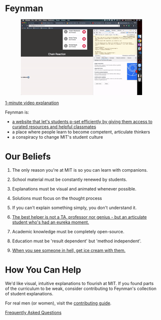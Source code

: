 # Feynman

<p align="center">
  <img src="demo.gif" style="max-height: 250px;" alt="Feynman Preview">
</p>

[1-minute video explanation](https://www.youtube.com/watch?v=zsbHQWGIQ9Q)

Feynman is: 
- [a website that let's students p-set efficiently by giving them access to curated resources and helpful classmates](./doc/website_intro.md)
- a place where people learn to become competent, articulate thinkers  
- a conspiracy to change MIT's student culture

# Our Beliefs

1) The only reason you're at MIT is so you can learn with companions.  

2) School material must be constantly renewed by students.

3) Explanations must be visual and animated whenever possible.

4) Solutions must focus on the thought process 

5) If you can't explain something simply, you don't understand it.

6) [The best helper is not a TA, professor nor genius - but an articulate student who's had an eureka moment.](./doc/best_helper.md)

7) Academic knowledge must be completely open-source. 

8) Education must be 'result dependent' but 'method independent'. 

9) [When you see someone in hell, get ice cream with them.](./doc/never_abandon.md)

# How You Can Help 

We'd like visual, intuitive explanations to flourish at MIT. If you found parts of the curriculum to be weak, consider contributing to Feynman's collection of student explanations. 

For real men (or women), visit the [contributing guide](CONTRIBUTING.md). 

[Frequently Asked Questions](FAQ.md)
